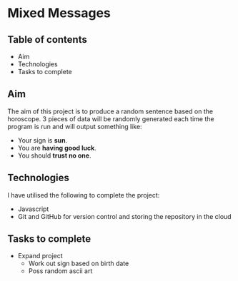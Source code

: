 # Mixed Messages
## Table of contents
* Aim
* Technologies
* Tasks to complete
## Aim
The aim of this project is to produce a random sentence based on the horoscope.  3 pieces of data will be randomly generated each time the program is run and will output something like:
- Your sign is **sun**.
- You are **having good luck**. 
- You should **trust no one**.
## Technologies
I have utilised the following to complete the project:
- Javascript
- Git and GitHub for version control and storing the repository in the cloud
## Tasks to complete
- Expand project
  - Work out sign based on birth date
  - Poss random ascii art